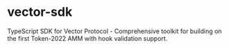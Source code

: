 # vector-sdk
TypeScript SDK for Vector Protocol - Comprehensive toolkit for building on the first Token-2022 AMM with hook validation support.
